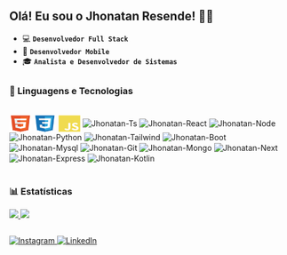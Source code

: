 ## Olá! Eu sou o Jhonatan Resende! 👋🏻

- 💻 **`Desenvolvedor Full Stack`**
- 📱 **`Desenvolvedor Mobile`**
- 🎓 **`Analista e Desenvolvedor de Sistemas`**

##

### 🤖 Linguagens e Tecnologias

<div style="display: inline_block"><br>
    <img align="center" alt="Jhonatan-HTML" height="30" width="40" src="https://raw.githubusercontent.com/devicons/devicon/master/icons/html5/html5-original.svg">
    <img align="center" alt="Jhonatan-CSS" height="30" width="40" src="https://raw.githubusercontent.com/devicons/devicon/master/icons/css3/css3-original.svg">
    <img align="center" alt="Jhonatan-Js" height="30" width="40" src="https://raw.githubusercontent.com/devicons/devicon/master/icons/javascript/javascript-plain.svg">
    <img align="center" alt="Jhonatan-Ts" height="30" width="40" src="https://cdn.jsdelivr.net/gh/devicons/devicon@latest/icons/typescript/typescript-original.svg" />
    <img align="center" alt="Jhonatan-React" height="30" width="40" src="https://cdn.jsdelivr.net/gh/devicons/devicon@latest/icons/react/react-original.svg" />
    <img align="center" alt="Jhonatan-Node" height="30" width="40" src="https://cdn.jsdelivr.net/gh/devicons/devicon@latest/icons/nodejs/nodejs-original.svg" />
    <img align="center" alt="Jhonatan-Python" height="30" width="40" src="https://cdn.jsdelivr.net/gh/devicons/devicon@latest/icons/python/python-original.svg" />
    <img align="center" alt="Jhonatan-Tailwind" height="30" width="40" src="https://cdn.jsdelivr.net/gh/devicons/devicon@latest/icons/tailwindcss/tailwindcss-original.svg" />
    <img align="center" alt="Jhonatan-Boot" height="30" width="40" src="https://cdn.jsdelivr.net/gh/devicons/devicon@latest/icons/bootstrap/bootstrap-original.svg" />
    <img align="center" alt="Jhonatan-Mysql" height="30" width="40" src="https://cdn.jsdelivr.net/gh/devicons/devicon@latest/icons/mysql/mysql-original.svg" />
    <img align="center" alt="Jhonatan-Git" height="30" width="40" src="https://cdn.jsdelivr.net/gh/devicons/devicon@latest/icons/git/git-original.svg" />
    <img align="center" alt="Jhonatan-Mongo" height="30" width="40" src="https://cdn.jsdelivr.net/gh/devicons/devicon@latest/icons/mongodb/mongodb-original.svg" />
    <img align="center" alt="Jhonatan-Next" height="30" width="40" src="https://cdn.jsdelivr.net/gh/devicons/devicon@latest/icons/nextjs/nextjs-original.svg" />
    <img align="center" alt="Jhonatan-Express" height="30" width="40" src="https://cdn.jsdelivr.net/gh/devicons/devicon@latest/icons/express/express-original.svg" />
    <img align="center" alt="Jhonatan-Kotlin" height="30" width="40" src="https://cdn.jsdelivr.net/gh/devicons/devicon@latest/icons/kotlin/kotlin-original.svg" />
</div>

<br/>

### 📊 Estatísticas

<div>
  <a href="https://github.com/JhonatanResende">
    <img height="180px" src="https://github-readme-stats.vercel.app/api?username=jhonatanresende&show_icons=true&locale=pt-br&theme=dark&include_all_commits=true"/>
  </a>
  <a href="https://github.com/JhonatanResende">
    <img height="180px" src="https://github-readme-stats.vercel.app/api/top-langs/?username=JhonatanResende&layout=compact&custom_title=Tecnologias&langs_count=16&theme=dark"/>
  </a>
</div>

##

<div>
  <a href="https://www.instagram.com/jhonatanresende021/">
    <img src="https://img.shields.io/badge/-Instagram-%23E4405F?style=for-the-badge&logo=instagram&logoColor=white" alt="Instagram">
  </a>
  <a href="https://www.linkedin.com/in/jhonatanresende/">
    <img src="https://img.shields.io/badge/-LinkedIn-%230077B5?style=for-the-badge&logo=linkedin&logoColor=white" alt="LinkedIn">
  </a>
</div>


